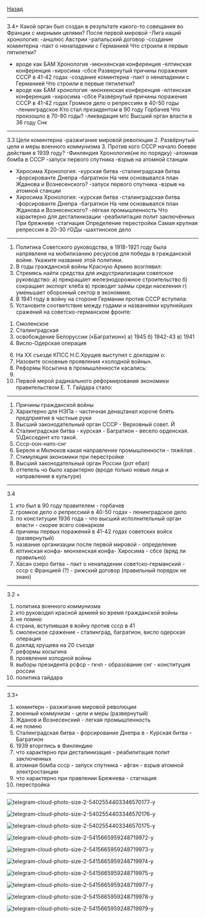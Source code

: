 [Назад](hist.md)
***
3.4+
Какой орган был создан в
результате какого-то совещания
во Франции с мирными целями?
После первой мировой
-Лига наций
хронология:
-аншлюс Австрии
-рапальский договор
-создание коминтерна
-пакт о ненападении с Германией
Что строили в первые пятилетки?
- вроде как БАМ
Хронология
-мюнхенская конференция
-ялтинская конференция
-хиросима
-сбсе
Развернутый причины поражения
СССР в 41-42 годах
-создание коминтерна
-пакт о ненападении с Германией
Что строили в первые пятилетки?
- вроде как БАМ
хронология
-мюнхенская конференция
-ялтинская конференция
-хиросима
-сбсе
Развёрнутый причины поражения
СССР в 41-42 годах
Громкое дело о репрессиях в
40-50 годы
-ленинградское
Кто стал президентом в 90 году
Горбачев
Что произошло в 70-80 годы?
-ликвидация мтс
Высший орган власти в 36 году
Снк
***
3.3
Цели коминтерна
-разжигание мировой революции
2. Развёрнутый цели и меры
военного коммунизма
3. Против кого СССР начало
боевве действия в 1939 году?
-Финляндия
Хронология(не по порядку)
-атомная бомба в СССР
-запуск первого спутника
-взрыв на атомной станции
- Хиросима
Хронология:
-курская битва
-сталинградская битва
-форсированте Днепра
-багратион
На чем основывался план
Жданова и Вознесенского?
-запуск первого спутника
-взрыв на атомной станции
- Хиросима
Хронология:
-курская битва
-сталинградская битва
-форсированте Днепра
-багратион
На чем основывался план
Жданова и Вознесенского?
-лёгкая промышленность
Что характерно для
десталинизации
-реабилитация полит
заключённых
При брежневе
-стагнация
Определение перестройки
Самая крупная репрессия в 20-30
гОДы
-шахтинское дело
***
1. Политика Советского руководства,
в 1918-1921 году была напрявленя на
мобилизанию ресурсов для победы в
гражданской войне.
Укажите название этой политики.
2. В годы гражданской войны
Красную Армию возглявил:
3. Стремясь найти средства для
индустриализации советское
руководство:
а) прекращает железнодорожное
строительство б) сокращает экспорт
хлеба в) проводит займы среди
населения г) уменьшает оборонный
сектор в экономике.
4. В 1941 году в войну на стороне
Германии против СССР вступила:
5. Установите соответствие между
годами и названиями крупнейших
сражений на советско-германском
фронте:
1) Смоленское
2) Сталинградская
3) освобождение Белоруссии
(«Багратион»)
a) 1945
б) 1942-43
в) 1941
4) Висло-Одерская операция
6. На ХХ съезде КПСС Н.С.Хрущев
выступил с докладом о:
7. Назовите основные проявления
«холодной войны».
8. Реформы Косыгина в
промышленности касались:
9.
10. Первой мерой радикального
реформирования экономики
правительством
Е. Т. Гайдара стало:
***
1) Причины гражданской войны
2) Характерно для НЭПа - частичная
денацтанал короче блять
предприятия в частные руки
3) Высший законодательный орган
СССР - Верховный совет.
Й
4) Сталинградская битва - курская -
Багратион - весело орденская.
5)Дисседент кто такой.
6) Ссср-оон-нато-снг
7) Береля и Милюков какая
направление промышленности -
тяжёлая .
8) Стимуляция экономики при
перестройке
9) Высший законодательный орган
России (рот ебал)
10) оттепель чо было характерно
(вроде только новые лица и
направления в культуре)
***
3.4
1) кто был в 90 году правителем -
горбачев
2) громкое дело о репрессиий в
40-50 годах - ленинградское дело
3) по конституции 1936 года - что
высший исполнительный орган
власти - скорее всего совнарком
4) причины первых поражений в
41-42 годах советских войск
(развернутый)
5) название организации после
первой мировой - определение
6) ялтинская конфа- мюнхенская
конфа- Хиросима - сбсе (вряд ли
правильно)
7) Хасан озеро битва - пакт о
ненападении советско-германский -
ссср с Францией (?) - рижский
договор (правильный порядок не
знаю)
***
3.2 +
1) политика военного коммунизма
2) кто руководил красной армией во
время гражданской войны
3) не помню
4) страна, вступившая в войну против
ссср в 41
5) смоленское сражение -
сталинград, багратион, висло
одерская операция
6) доклад хрущева на 20 съезде
7) реформы косыгина
8) проявления холодной войны
9) выборы президента рсфср - гкчп -
образование снг - конституция
россии
10) политика гайдара
***
3.3+
1) коминтерн - разжигание мировой
революции
2) военный коммунизм - цели и меры
(развернутый)
3) Жданов и Вознесенский - легкая
промышленность
4) не помню
5) Сталинградская битва -
форсирование Днепра в - Курская
битва - Багратион
6) 1939 вторглись в Финляндию
7) что характерно при
десталинизация - реабилитация
полит заключенных
8) атомная бомба ссср - запуск
спутника - афган - взрыв атомной
электростанции
9) что характерно при правлении
Брежнева - стагнация
10) перестройка
***
![telegram-cloud-photo-size-2-5402554403346570177-y](https://github.com/user-attachments/assets/45bb2e89-0cdf-4f09-8254-8206099bb648)

![telegram-cloud-photo-size-2-5402554403346570176-y](https://github.com/user-attachments/assets/e078335e-061e-44be-b8f8-17261b3536fc)

![telegram-cloud-photo-size-2-5402554403346570175-y](https://github.com/user-attachments/assets/1967c50e-5e0f-4378-986c-1903c7baee56)

![telegram-cloud-photo-size-2-5415665959248719972-y](https://github.com/user-attachments/assets/8cb2c786-56a3-4e36-81ad-fa3092667ba1)

![telegram-cloud-photo-size-2-5415665959248719973-y](https://github.com/user-attachments/assets/5dac4640-494d-497e-b000-6d24c46adb4a)

![telegram-cloud-photo-size-2-5415665959248719974-y](https://github.com/user-attachments/assets/16420788-fc46-4253-a388-58672d8284bf)

![telegram-cloud-photo-size-2-5415665959248719975-y](https://github.com/user-attachments/assets/658e42ec-b9f8-4251-98c0-fc68543c3aae)

![telegram-cloud-photo-size-2-5415665959248719977-y](https://github.com/user-attachments/assets/f16c50df-0b96-4914-ada1-8d258821b86a)

![telegram-cloud-photo-size-2-5415665959248719978-y](https://github.com/user-attachments/assets/9f7c206f-f970-4871-b291-a878aba1830b)

![telegram-cloud-photo-size-2-5415665959248719979-y](https://github.com/user-attachments/assets/4f2ed20c-ce21-4092-be90-4cd1b1ff0c3d)
